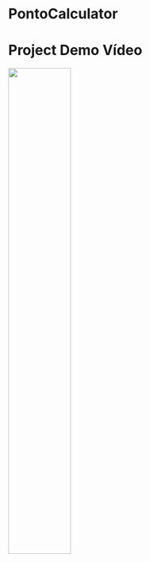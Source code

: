 # PontoCalculator

# Project Demo Vídeo
[<img src="https://i9.ytimg.com/vi/5r4xwuutr_o/mqdefault.jpg?v=649d92e8&sqp=CJCm9qQG&rs=AOn4CLBtbXSWXysCcIq7J5lXaBsXZvMMjw" width="50%">](https://www.youtube.com/watch?v=5r4xwuutr_o "Projeto de autenticação JWT com recuperação de senha  C# / .Net 7 / React / Next.js 13")
